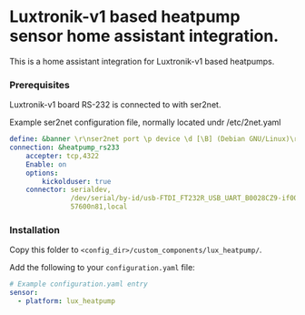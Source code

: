 # Luxtronik-v1 based heatpump sensor home assistant integration.

This is a home assistant integration for Luxtronik-v1 based heatpumps.

### Prerequisites
Luxtronik-v1 board RS-232 is connected to with ser2net.

Example ser2net configuration file, normally located undr /etc/2net.yaml
```yaml
define: &banner \r\nser2net port \p device \d [\B] (Debian GNU/Linux)\r\n\r\n
connection: &heatpump_rs233
    accepter: tcp,4322
    Enable: on
    options:
        kickolduser: true
    connector: serialdev,
               /dev/serial/by-id/usb-FTDI_FT232R_USB_UART_B0028CZ9-if00-port0,
               57600n81,local
```

### Installation

Copy this folder to `<config_dir>/custom_components/lux_heatpump/`.

Add the following to your `configuration.yaml` file:

```yaml
# Example configuration.yaml entry
sensor:
  - platform: lux_heatpump
```

